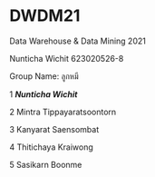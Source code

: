 # DWDM21
Data Warehouse &amp; Data Mining 2021

Nunticha Wichit 623020526-8

Group Name: ลูกหมี

1 **_Nunticha Wichit_**

2 Mintra Tippayaratsoontorn

3 Kanyarat Saensombat

4 Thitichaya Kraiwong

5 Sasikarn Boonme

